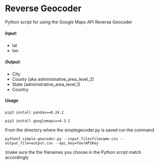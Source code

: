 # Reverse Geocoder

Python script for using the Google Maps API Reverse Geocoder

##### Input: 
* lat
* lon

##### Output: 
* City
* County (aka administrative_area_level_2)
* State (administrative_area_level_1)
* Country

##### Usage
```
pip3 install pandas==0.24.2
```
```
pip3 install googlemaps==4.3.1
```
From the directory where the simplegecoder.py is saved run the command
```
python3 simple-geocoder.py --input_file=filename.csv --output_file=output.csv --api_key=YourAPIKey
```

(make sure the the filenames you choose in the Python script match accordingly
